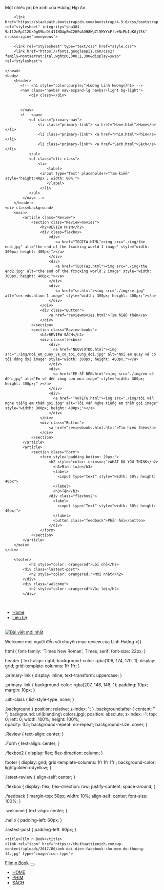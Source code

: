 Một chiếc prj bé xinh của Hương Hịp An

<!DOCTYPE html>
<html lang="vi"> 
    <head>
        <meta charset="utf-8"> 
        <title>Film n Book</title>
        
        <link href="https://stackpath.bootstrapcdn.com/bootstrap/4.5.0/css/bootstrap.min.css" rel="stylesheet" integrity="sha384-9aIt2nRpC12Uk9gS9baDl411NQApFmC26EwAOH8WgZl5MYYxFfc+NcPb1dKGj7Sk" crossorigin="anonymous">
        
        <link rel="stylesheet" type="text/css" href="style.css">
        <link href="https://fonts.googleapis.com/css2?family=Montserrat:ital,wght@0,300;1,300&display=swap" rel="stylesheet">
        
    </head>
    <body>
        <header>
           <!-- <h1 style="color:purple;">Lương Linh Hương</h1> -->
           <nav class="navbar nav-expand-lg navbar-light bg-light">
               <div class></div>
               

           </nav>
           <!-- <nav> 
               <ul class="primary-nav"> 
                   <li class="primary-link"> <a href="Home.html">Home</a></li>
                   <li class="primary-link"> <a href="Phim.html">Phim</a></li>
                   <li class="primary-link"> <a href="Sach.html">Sách</a></li>
               </ul>
               <ul class="ulti-class"> 
                   <li>
                       <label>
                    <input type="Text" placeholder="Tìm kiếm" style="height:40px ; width: 80%;">
                       </label>
                    </li> 
               </ul>
            </nav> -->
        </header>
    <div class=background>
        <main>
            <article class="Review"> 
                <section class="Review-movies"> 
                    <h2>REVIEW PHIM</h2>
                    <div class=flexbox>
                        <div>
                           <a href="TEOTFW.HTML"><img src="./img/the end.jpg" alt="the end of the fxxcking world 1 image" style="width: 300px; height: 400px;"></a>
                        </div>
                        <div>
                           <a href="TEOTFW2.html"><img src="./img/the end2.jpg" alt="the end of the fxxcking world 2 image" style="width: 300px; height: 400px;"></a>
                        </div>
                        <div>
                           <a href="se.html"><img src="./img/se.jpg" alt="sex education 1 image" style="width: 300px; height: 400px;"></a>
                        </div>
                    </div>
                    <div class="Button">
                        <a href="reviewmovies.html">Tìm hiểu thêm</a>
                    </div>
                </section>
                <section class="Review-books"> 
                    <h2>REVIEW SÁCH</h2>
                    <div class=flexbox>
                        <div>
                          <a href="NEQVCOTDD.html"><img src="./img/noi_em_quay_ve_co_toi_dung_doi.jpg" alt="Nơi em quay về có tôi đứng đợi image" style="width: 300px; height: 400px;"></a>
                        </div>
                        <div>
                          <a href="EM SẼ ĐẾN.html"><img src="./img/em sẽ đến.jpg" alt="Em sẽ đến cùng cơn mưa image" style="width: 300px; height: 400px;" ></a>
                        </div>
                        <div>
                          <a href="TVNTETG.html"><img src="./img/tôi vẫn nghe tiếng em thầm gọi.jpg" alt="Tôi vẫn nghe tiếng em thầm gọi image" style="width: 300px; height: 400px;"></a>
                        </div>
                    </div>
                    <div class="Button">
                        <a href="reviewbooks.html.html">Tìm hiểu thêm</a>
                    </div>
                </section>
            </article> 
            <article>
                <section class="Form"> 
                    <form style='padding-bottom: 20px;'>
                        <h2 style="color: crimson;">WHAT DO YOU THINK</h2>
                          <h3>Bình luận</h3>
                          <label>
                            <input type="text" style="width: 50%; height: 40px">
                          </label>
                          <h3>Tên</h3>
                        <div class="flexbox2">
                          <label>
                            <input type="Text" style="width: 50%; height: 40px;">
                          </label>
                          <button class="feedback">Phản hồi</button>
                        </div>
                    </form>
                </section>
            </article>       
        </main>
    </div>
    
        <footer>
               <h2 style="color: orangered">Lối nhỏ</h2>
            <div class="lastest-post">
               <h2 style="color: orangered;">Mới nhất</h2>
            </div>
            <div class="welcome">
               <h2 style="color: orangered">Vài lời</h2>
            </div>
​
            <div>
                <ul>
                  <li><a href="trang chu.html">Home</a></li>
                  <li><a href="https://www.facebook.com/hlinh0102/">Liên hệ</a></li>
                </ul>
            </div>
​
            <div class="Latest-review">
                <a href="itaewon.html"> <img src="itaewon.jpg" alt="Bài viết mới nhất" style="width: 300px; height: 400px;"></a>
            </div>
            <div class="hello">
                <p>Welcome mọi người đến với chuyên mục review của Linh Hương =))</p>
            </div>
        </footer>
    </body>
</html>


html {
    font-family: 'Times New Roman', Times, serif;
    font-size: 22px;
}

header {
    text-align: right;
    background-color: rgba(106, 124, 170, 1);
    display: grid;
    grid-template-columns: 1fr 1fr;
}

.primary-link {
    display: inline; 
    text-transform: uppercase;
}

.primary-link {
    background-color: rgba(207, 148, 148, 1);
    padding: 10px;
    margin: 10px;
}

.ulti-class {
    list-style-type: none;
}

.background {
    position: relative;
    z-index: 1;
}
.background:after {
    content: " ";
    background: url(blending\ colors.jpg);
    position: absolute;
    z-index: -1;
    top: 0; 
    left: 0;
    width: 100%; 
    height: 100%;  
    opacity: 0.5; 
    background-repeat: no-repeat;
    background-size: cover;
}

.Review {
    text-align: center;
}

.Form {
    text-align: center;
}

.flexbox2 {
    display: flex;
    flex-direction: column;
}

footer {
    display: grid;
    grid-template-columns: 1fr 1fr 1fr ;
    background-color: lightgoldenrodyellow;
}

.latest-review {
    align-self: center;
}


.flexbox {
    display: flex;
    flex-direction: row;
    justify-content: space-around;
}


.feedback {
    margin-top: 50px;
    width: 10%;
    align-self: center;
    font-size: 100%;
}

.welcome {
    text-align: center;
}

.hello {
    padding-left: 60px;
}

.lastest-post {
    padding-left: 60px;
}


<head>
    <meta charset="utf-8">
    <meta name="viewport" content="width=device-width, initial-scale=1, shrink-to-fit=no">
    <link href="https://fonts.googleapis.com/css2?family=Charmonman:wght@700&family=Montserrat:ital@0;1&display=swap" rel="stylesheet">
    <!-- <link rel="stylesheet" href="https://stackpath.bootstrapcdn.com/bootstrap/4.5.0/css/bootstrap.min.css" integrity="sha384-9aIt2nRpC12Uk9gS9baDl411NQApFmC26EwAOH8WgZl5MYYxFfc+NcPb1dKGj7Sk"  -->
    <!-- crossorigin="anonymous"> -->
    <link rel="stylesheet" href="https://stackpath.bootstrapcdn.com/bootstrap/4.1.3/css/bootstrap.min.css" integrity="sha384-MCw98/SFnGE8fJT3GXwEOngsV7Zt27NXFoaoApmYm81iuXoPkFOJwJ8ERdknLPMO"
        crossorigin="anonymous">
    <link rel="stylesheet" href="./style.css">

    <title>Film n Book</title>
    <link rel="icon" href="https://thuthuattienich.com/wp-content/uploads/2017/06/anh-dai-dien-facebook-cho-meo-de-thuong-14.jpg" type="image/icon type">
</head>


<nav class="navbar navbar-dark navbar-expand-md py-0 fixed-top">
        <a class="navbar-brand" href="#">Film n Book</a>
        <button class="navbar-toggler" type="button" data-toggle="collapse" data-target="#navbarText" aria-controls="navbarText" aria-expanded="false" aria-label="Toggle navigation">
            <span class="navbar-toggler-icon"></span>
          </button>
        <div class="collapse navbar-collapse" id="navbarText">
            <ul class="navbar-nav">
                <li class="nav-item">
                    <a href="#" class="nav-link">HOME</a>
                </li>
                <li class="nav-item">
                    <a href="#" class="nav-link">PHIM</a>
                </li>
                <li class="nav-item">
                    <a href="#" class="nav-link">SÁCH</a>
                </li>
            </ul>
        </div>
    </nav>